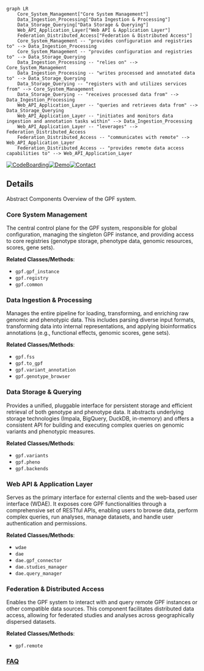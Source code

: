 ```mermaid
graph LR
    Core_System_Management["Core System Management"]
    Data_Ingestion_Processing["Data Ingestion & Processing"]
    Data_Storage_Querying["Data Storage & Querying"]
    Web_API_Application_Layer["Web API & Application Layer"]
    Federation_Distributed_Access["Federation & Distributed Access"]
    Core_System_Management -- "provides configuration and registries to" --> Data_Ingestion_Processing
    Core_System_Management -- "provides configuration and registries to" --> Data_Storage_Querying
    Data_Ingestion_Processing -- "relies on" --> Core_System_Management
    Data_Ingestion_Processing -- "writes processed and annotated data to" --> Data_Storage_Querying
    Data_Storage_Querying -- "registers with and utilizes services from" --> Core_System_Management
    Data_Storage_Querying -- "receives processed data from" --> Data_Ingestion_Processing
    Web_API_Application_Layer -- "queries and retrieves data from" --> Data_Storage_Querying
    Web_API_Application_Layer -- "initiates and monitors data ingestion and annotation tasks within" --> Data_Ingestion_Processing
    Web_API_Application_Layer -- "leverages" --> Federation_Distributed_Access
    Federation_Distributed_Access -- "communicates with remote" --> Web_API_Application_Layer
    Federation_Distributed_Access -- "provides remote data access capabilities to" --> Web_API_Application_Layer
```

[![CodeBoarding](https://img.shields.io/badge/Generated%20by-CodeBoarding-9cf?style=flat-square)](https://github.com/CodeBoarding/GeneratedOnBoardings)[![Demo](https://img.shields.io/badge/Try%20our-Demo-blue?style=flat-square)](https://www.codeboarding.org/demo)[![Contact](https://img.shields.io/badge/Contact%20us%20-%20contact@codeboarding.org-lightgrey?style=flat-square)](mailto:contact@codeboarding.org)

## Details

Abstract Components Overview of the GPF system.

### Core System Management
The central control plane for the GPF system, responsible for global configuration, managing the singleton GPF instance, and providing access to core registries (genotype storage, phenotype data, genomic resources, scores, gene sets).


**Related Classes/Methods**:

- `gpf.gpf_instance`
- `gpf.registry`
- `gpf.common`


### Data Ingestion & Processing
Manages the entire pipeline for loading, transforming, and enriching raw genomic and phenotypic data. This includes parsing diverse input formats, transforming data into internal representations, and applying bioinformatics annotations (e.g., functional effects, genomic scores, gene sets).


**Related Classes/Methods**:

- `gpf.fss`
- `gpf.to_gpf`
- `gpf.variant_annotation`
- `gpf.genotype_browser`


### Data Storage & Querying
Provides a unified, pluggable interface for persistent storage and efficient retrieval of both genotype and phenotype data. It abstracts underlying storage technologies (Impala, BigQuery, DuckDB, in-memory) and offers a consistent API for building and executing complex queries on genomic variants and phenotypic measures.


**Related Classes/Methods**:

- `gpf.variants`
- `gpf.pheno`
- `gpf.backends`


### Web API & Application Layer
Serves as the primary interface for external clients and the web-based user interface (WDAE). It exposes core GPF functionalities through a comprehensive set of RESTful APIs, enabling users to browse data, perform complex queries, run analyses, manage datasets, and handle user authentication and permissions.


**Related Classes/Methods**:

- `wdae`
- `dae`
- `dae.gpf_connector`
- `dae.studies_manager`
- `dae.query_manager`


### Federation & Distributed Access
Enables the GPF system to interact with and query remote GPF instances or other compatible data sources. This component facilitates distributed data access, allowing for federated studies and analyses across geographically dispersed datasets.


**Related Classes/Methods**:

- `gpf.remote`




### [FAQ](https://github.com/CodeBoarding/GeneratedOnBoardings/tree/main?tab=readme-ov-file#faq)